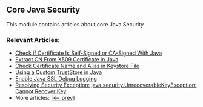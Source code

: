 ## Core Java Security

This module contains articles about core Java Security

### Relevant Articles:
- [Check if Certificate Is Self-Signed or CA-Signed With Java](https://www.baeldung.com/java-check-certificate-sign)
- [Extract CN From X509 Certificate in Java](https://www.baeldung.com/java-extract-common-name-x509-certificate)
- [Check Certificate Name and Alias in Keystore File](https://www.baeldung.com/java-keystore-check-certificate-name-alias)
- [Using a Custom TrustStore in Java](https://www.baeldung.com/java-custom-truststore)
- [Enable Java SSL Debug Logging](https://www.baeldung.com/java-ssl-debug-logging)
- [Resolving Security Exception: java.security.UnrecoverableKeyException: Cannot Recover Key](https://www.baeldung.com/java-security-unrecoverablekeyexception-resolve)
- More articles: [[<-- prev]](/core-java-modules/core-java-security-3)
